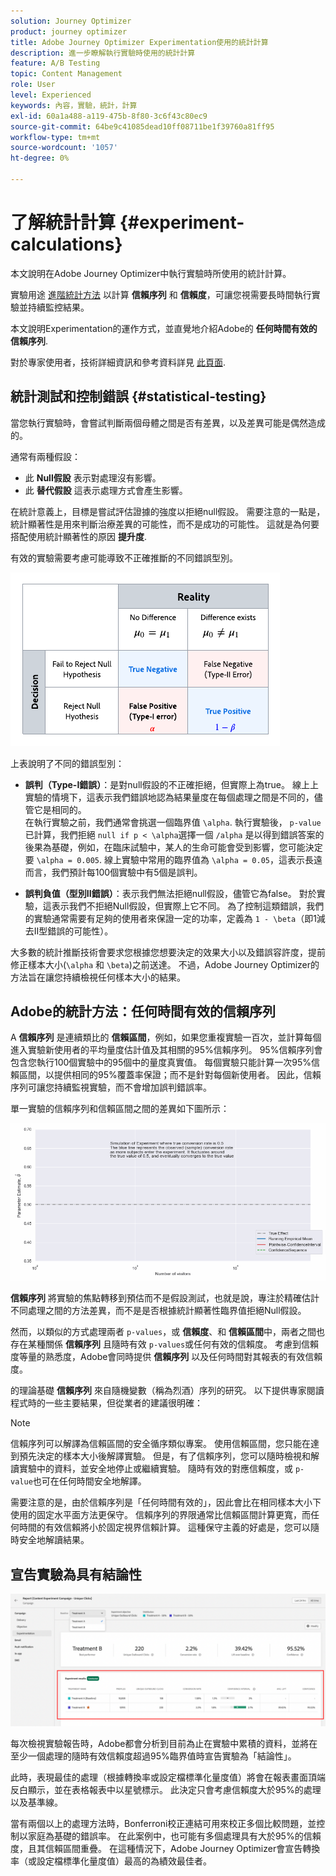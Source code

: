 ```yaml
---
solution: Journey Optimizer
product: journey optimizer
title: Adobe Journey Optimizer Experimentation使用的統計計算
description: 進一步瞭解執行實驗時使用的統計計算
feature: A/B Testing
topic: Content Management
role: User
level: Experienced
keywords: 內容，實驗，統計，計算
exl-id: 60a1a488-a119-475b-8f80-3c6f43c80ec9
source-git-commit: 64be9c41085dead10ff08711be1f39760a81ff95
workflow-type: tm+mt
source-wordcount: '1057'
ht-degree: 0%

---
```


# 了解統計計算 {#experiment-calculations}

本文說明在Adobe Journey Optimizer中執行實驗時所使用的統計計算。

實驗用途 [進階統計方法](../campaigns/assets/confidence_sequence_technical_details.pdf) 以計算 **信賴序列** 和 **信賴度**，可讓您視需要長時間執行實驗並持續監控結果。

本文說明Experimentation的運作方式，並直覺地介紹Adobe的 **任何時間有效的信賴序列**.

對於專家使用者，技術詳細資訊和參考資料詳見 [此頁面](../campaigns/assets/confidence_sequence_technical_details.pdf).

## 統計測試和控制錯誤 {#statistical-testing}

當您執行實驗時，會嘗試判斷兩個母體之間是否有差異，以及差異可能是偶然造成的。

通常有兩種假設：

* 此 **Null假設** 表示對處理沒有影響。
* 此 **替代假設** 這表示處理方式會產生影響。

在統計意義上，目標是嘗試評估證據的強度以拒絕null假設。 需要注意的一點是，統計顯著性是用來判斷治療差異的可能性，而不是成功的可能性。 這就是為何要搭配使用統計顯著性的原因 **提升度**.

有效的實驗需要考慮可能導致不正確推斷的不同錯誤型別。

![](assets/technote_1.png)

上表說明了不同的錯誤型別：

* **誤判（Type-I錯誤）**：是對null假設的不正確拒絕，但實際上為true。 線上上實驗的情境下，這表示我們錯誤地認為結果量度在每個處理之間是不同的，儘管它是相同的。
   </br>在執行實驗之前，我們通常會挑選一個臨界值 `\alpha`. 執行實驗後， `p-value` 已計算，我們拒絕 `null if p < \alpha`選擇一個 `/alpha` 是以得到錯誤答案的後果為基礎，例如，在臨床試驗中，某人的生命可能會受到影響，您可能決定要 `\alpha = 0.005`. 線上實驗中常用的臨界值為 `\alpha = 0.05`，這表示長遠而言，我們預計每100個實驗中有5個是誤判。

* **誤判負值（型別II錯誤）**：表示我們無法拒絕null假設，儘管它為false。 對於實驗，這表示我們不拒絕Null假設，但實際上它不同。 為了控制這類錯誤，我們的實驗通常需要有足夠的使用者來保證一定的功率，定義為 `1 - \beta`（即1減去II型錯誤的可能性）。

大多數的統計推斷技術會要求您根據您想要決定的效果大小以及錯誤容許度，提前修正樣本大小(`\alpha` 和 `\beta`)之前送達。 不過，Adobe Journey Optimizer的方法旨在讓您持續檢視任何樣本大小的結果。

## Adobe的統計方法：任何時間有效的信賴序列

A **信賴序列** 是連續類比的 **信賴區間**，例如，如果您重複實驗一百次，並計算每個進入實驗新使用者的平均量度估計值及其相關的95%信賴序列。 95%信賴序列會包含您執行100個實驗中的95個中的量度真實值。 每個實驗只能計算一次95%信賴區間，以提供相同的95%覆蓋率保證；而不是針對每個新使用者。 因此，信賴序列可讓您持續監視實驗，而不會增加誤判錯誤率。

單一實驗的信賴序列和信賴區間之間的差異如下圖所示：

![](assets/technote_2.gif)

**信賴序列** 將實驗的焦點轉移到預估而不是假設測試，也就是說，專注於精確估計不同處理之間的方法差異，而不是是否根據統計顯著性臨界值拒絕Null假設。

然而，以類似的方式處理兩者 `p-values`，或 **信賴度**、和 **信賴區間**&#x200B;中，兩者之間也存在某種關係 **信賴序列** 且隨時有效 `p-values`或任何有效的信賴度。 考慮到信賴度等量的熟悉度，Adobe會同時提供 **信賴序列** 以及任何時間對其報表的有效信賴度。

的理論基礎 **信賴序列** 來自隨機變數（稱為烈酒）序列的研究。 以下提供專家閱讀程式時的一些主要結果，但從業者的建議很明確：

>[!NOTE]
>
>信賴序列可以解譯為信賴區間的安全循序類似專案。 使用信賴區間，您只能在達到預先決定的樣本大小後解譯實驗。 但是，有了信賴序列，您可以隨時檢視和解讀實驗中的資料，並安全地停止或繼續實驗。 隨時有效的對應信賴度，或 `p-value`也可在任何時間安全地解譯。

需要注意的是，由於信賴序列是「任何時間有效的」，因此會比在相同樣本大小下使用的固定水平面方法更保守。 信賴序列的界限通常比信賴區間計算更寬，而任何時間的有效信賴將小於固定視界信賴計算。 這種保守主義的好處是，您可以隨時安全地解讀結果。

## 宣告實驗為具有結論性

![](assets/experimentation_report_2.png)

每次檢視實驗報告時，Adobe都會分析到目前為止在實驗中累積的資料，並將在至少一個處理的隨時有效信賴度超過95%臨界值時宣告實驗為「結論性」。

此時，表現最佳的處理（根據轉換率或設定檔標準化量度值）將會在報表畫面頂端反白顯示，並在表格報表中以星號標示。 此決定只會考慮信賴度大於95%的處理以及基準線。

當有兩個以上的處理方法時，Bonferroni校正連結可用來校正多個比較問題，並控制以家庭為基礎的錯誤率。 在此案例中，也可能有多個處理具有大於95%的信賴度，且其信賴區間重疊。 在這種情況下，Adobe Journey Optimizer會宣告轉換率（或設定檔標準化量度值）最高的為績效最佳者。
